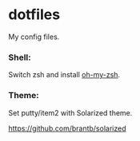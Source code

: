 dotfiles
========

My config files.

### Shell:

Switch zsh and install [oh-my-zsh](https://github.com/robbyrussell/oh-my-zsh).

### Theme:

Set putty/item2 with Solarized theme.

https://github.com/brantb/solarized
